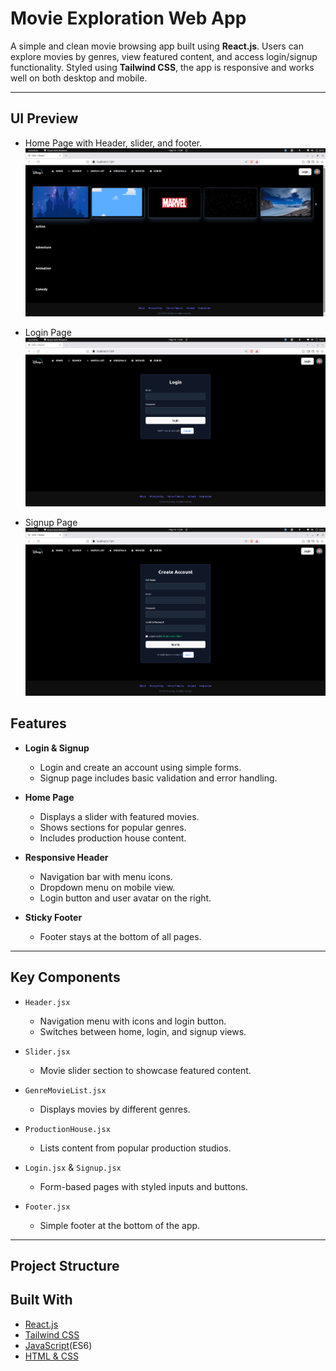 # Movie Exploration Web App

A simple and clean movie browsing app built using **React.js**. Users can explore movies by genres, view featured content, and access login/signup functionality. Styled using **Tailwind CSS**, the app is responsive and works well on both desktop and mobile.

---

## UI Preview

- Home Page with Header, slider, and footer.
![Home Page](src/assets/Images/UI1.png)

- Login Page
![Login Page](src/assets/Images/UI2.png)

- Signup Page
![Signup Page](src/assets/Images/UI3.png)

## Features

- **Login & Signup**
  - Login and create an account using simple forms.
  - Signup page includes basic validation and error handling.

- **Home Page**
  - Displays a slider with featured movies.
  - Shows sections for popular genres.
  - Includes production house content.

- **Responsive Header**
  - Navigation bar with menu icons.
  - Dropdown menu on mobile view.
  - Login button and user avatar on the right.

- **Sticky Footer**
  - Footer stays at the bottom of all pages.

---

## Key Components

- `Header.jsx`
  - Navigation menu with icons and login button.
  - Switches between home, login, and signup views.

- `Slider.jsx`
  - Movie slider section to showcase featured content.

- `GenreMovieList.jsx`
  - Displays movies by different genres.

- `ProductionHouse.jsx`
  - Lists content from popular production studios.

- `Login.jsx` & `Signup.jsx`
  - Form-based pages with styled inputs and buttons.

- `Footer.jsx`
  - Simple footer at the bottom of the app.

---

## Project Structure

## Built With

- [React.js](https://reactjs.org/)
- [Tailwind CSS](https://tailwindcss.com/)
- [JavaScript](https://www.w3schools.com/js/default.asp)(ES6)
- [HTML & CSS](https://www.w3schools.com/html/)


